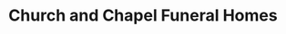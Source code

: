 ---
title: "Church and Chapel Funeral Homes"
url: /new-berlin/church-and-chapel-funeral-homes/
shop: funeral directors
---